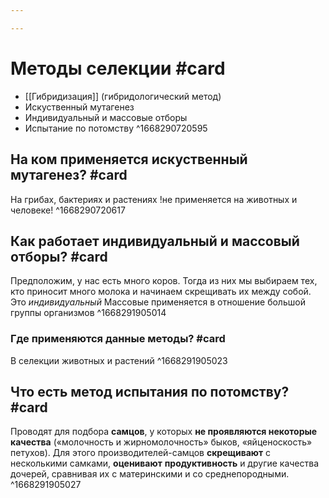 ```yaml
---

---
```

# Методы селекции #card
- [[Гибридизация]] (гибридологический метод)
- Искуственный мутагенез
- Индивидуальный и массовые отборы
- Испытание по потомству
^1668290720595


## На ком применяется искуственный мутагенез? #card 
На грибах, бактериях и растениях
!не применяется на животных и человеке!
^1668290720617

## Как работает индивидуальный и массовый отборы? #card 
Предположим, у нас есть много коров. Тогда из них мы выбираем тех, кто приносит много молока и начинаем скрещивать их между собой. Это *индивидуальный*
Массовые применяется в отношение большой группы организмов
^1668291905014

### Где применяются данные методы? #card 
В селекции животных и растений
^1668291905023

## Что есть метод испытания по потомству? #card 
Проводят для подбора **самцов**, у которых **не проявляются некоторые качества** («молочность и жирномолочность» быков, «яйценоскость» петухов). Для этого производителей-самцов **скрещивают** с несколькими самками, **оценивают** **продуктивность** и другие качества дочерей, сравнивая их с материнскими и со среднепородными. 
^1668291905027